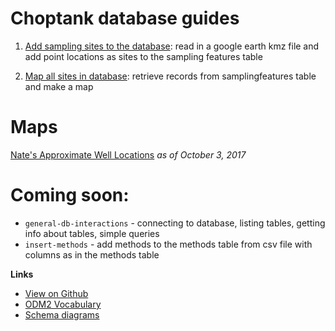 # Choptank database guides

1. [Add sampling sites to the database](https://palmerlab-umd.github.io/choptank-db/insert-samplingfeatures.html): 
read in a google earth kmz file and add point locations as sites to the sampling features table

2. [Map all sites in database](https://palmerlab-umd.github.io/choptank-db/read-samplingfeatures.html): retrieve records from samplingfeatures table and make a map

# Maps

[Nate's Approximate Well Locations](https://palmerlab-umd.github.io/choptank-db/ApproxWellLoc.html) *as of October 3, 2017*

# Coming soon:

* `general-db-interactions` - connecting to database, listing tables, getting info about tables, simple queries
* `insert-methods` - add methods to the methods table from csv file with columns as in the methods table

**Links**

* [View on Github](https://github.com/palmerlab-umd/choptank-db)
* [ODM2 Vocabulary](http://vocabulary.odm2.org/)
* [Schema diagrams](http://odm2.github.io/ODM2/schemas/ODM2_Current/diagrams/index.html)
